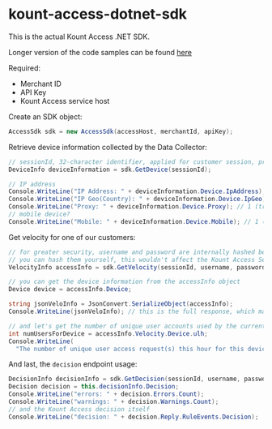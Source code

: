 # kount-access-dotnet-sdk

This is the actual Kount Access .NET SDK.

Longer version of the code samples can be found [here](https://github.com/Kount/kount-access-dotnet-sdk/blob/master/KountAccessExample/Program.cs)

Required:
* Merchant ID
* API Key
* Kount Access service host

Create an SDK object:
```cs
AccessSdk sdk = new AccessSdk(accessHost, merchantId, apiKey);
```

Retrieve device information collected by the Data Collector:

```cs
// sessionId, 32-character identifier, applied for customer session, provided to data collector
DeviceInfo deviceInformation = sdk.GetDevice(sessionId);

// IP address
Console.WriteLine("IP Address: " + deviceInformation.Device.IpAddress);
Console.WriteLine("IP Geo(Country): " + deviceInformation.Device.IpGeo);
Console.WriteLine("Proxy: " + deviceInformation.Device.Proxy); // 1 (true) or 0 
// mobile device?
Console.WriteLine("Mobile: " + deviceInformation.Device.Mobile); // 1 (true) or 0 (false)
```

Get velocity for one of our customers:
```cs
// for greater security, username and password are internally hashed before transmitting the request
// you can hash them yourself, this wouldn't affect the Kount Access Service
VelocityInfo accessInfo = sdk.GetVelocity(sessionId, username, password);

// you can get the device information from the accessInfo object
Device device = accessInfo.Device;

string jsonVeloInfo = JsonConvert.SerializeObject(accessInfo);
Console.WriteLine(jsonVeloInfo); // this is the full response, which may be huge

// and let's get the number of unique user accounts used by the current sessions device within the last hour
int numUsersForDevice = accessInfo.Velocity.Device.ulh;
Console.WriteLine(
  "The number of unique user access request(s) this hour for this device is:" + numUsersForDevice);
```

And last, the `decision` endpoint usage:

```cs
DecisionInfo decisionInfo = sdk.GetDecision(sessionId, username, password); // those again are hashed internally
Decision decision = this.decisionInfo.Decision;
Console.WriteLine("errors: " + decision.Errors.Count);
Console.WriteLine("warnings: " + decision.Warnings.Count);
// and the Kount Access decision itself
Console.WriteLine("decision: " + decision.Reply.RuleEvents.Decision);
```

